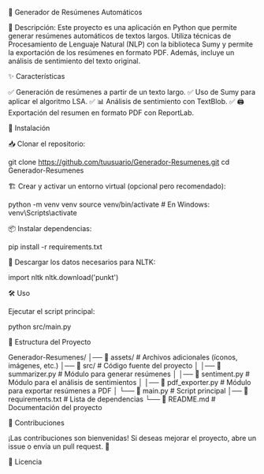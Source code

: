 📄 Generador de Resúmenes Automáticos

📌 Descripción:
Este proyecto es una aplicación en Python que permite generar resúmenes automáticos de textos largos.
Utiliza técnicas de Procesamiento de Lenguaje Natural (NLP) con la biblioteca Sumy y permite la exportación de los resúmenes en formato PDF.
Además, incluye un análisis de sentimiento del texto original.

✨ Características

✅ Generación de resúmenes a partir de un texto largo.
✅ Uso de Sumy para aplicar el algoritmo LSA.
✅ 📊 Análisis de sentimiento con TextBlob.
✅ 🖨️ Exportación del resumen en formato PDF con ReportLab.

🚀 Instalación

📥 Clonar el repositorio:

git clone https://github.com/tuusuario/Generador-Resumenes.git
cd Generador-Resumenes

🏗️ Crear y activar un entorno virtual (opcional pero recomendado):

python -m venv venv
source venv/bin/activate  # En Windows: venv\Scripts\activate

📦 Instalar dependencias:

pip install -r requirements.txt

📌 Descargar los datos necesarios para NLTK:

import nltk
nltk.download('punkt')

🛠️ Uso

Ejecutar el script principal:

python src/main.py

📂 Estructura del Proyecto

Generador-Resumenes/
│── 📁 assets/               # Archivos adicionales (íconos, imágenes, etc.)
│── 📁 src/                  # Código fuente del proyecto
│   │── 📜 summarizer.py     # Módulo para generar resúmenes
│   │── 📜 sentiment.py      # Módulo para el análisis de sentimientos
│   │── 📜 pdf_exporter.py   # Módulo para exportar resúmenes a PDF
│   └── 🚀 main.py           # Script principal
│── 📄 requirements.txt      # Lista de dependencias
└── 📖 README.md             # Documentación del proyecto

🤝 Contribuciones

¡Las contribuciones son bienvenidas! Si deseas mejorar el proyecto, abre un issue o envía un pull request. 🚀

📜 Licencia
